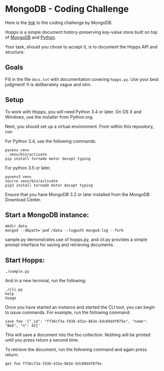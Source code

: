 # MongoDB - Coding Challenge

Here is the [link](https://github.com/LakshmiLavanyaKasturi/docs-coding-challenge) to the coding challenge by MongoDB.

Hopps is a simple document history-preserving key-value store built on top of [MongoDB](https://www.mongodb.com/) and [Python](https://www.python.org/).

Your task, should you chose to accept it, is to document the Hopps API and structure.

## Goals
Fill in the file `docs.txt` with documentation covering `hopps.py`. Use your best judgment! It is deliberately vague and slim.

## Setup
To work with Hopps, you will need Python 3.4 or later. On OS X and Windows, use the installer from Python.org.

Next, you should set up a virtual environment. From within this repository, run:

For Python 3.4, use the following commands. 

```
pyvenv venv
. venv/bin/activate
pip install tornado motor docopt typing
```

For python 3.5 or later, 
                                                                                        

```
pyvenv3 venv
source venv/bin/activate
pip3 install tornado motor docopt typing
```

Ensure that you have MongoDB 3.2 or later installed from the MongoDB Download Center.

## Start a MongoDB instance:

```
mkdir data
mongod --dbpath=`pwd`/data --logpath mongod.log --fork
```

sample.py demonstrates use of hopps.py, and cli.py provides a simple prompt interface for saving and retrieving documents.

## Start Hopps:

`./sample.py`

And in a new terminal, run the following:

```
./cli.py
help
Usage
```

Once you have started an instance and started the CLI tool, you can begin to issue commands. For example, run the following command:

`save foo '{"_id": "ff36cf3a-fd3b-431e-863e-5dc89d4f075e", "name": "Bob", "n": 42}'`

This will save a document into the foo collection. Nothing will be printed until you press return a second time.

To retrieve the document, run the following command and again press return:

`get foo ff36cf3a-fd3b-431e-863e-5dc89d4f075e`
